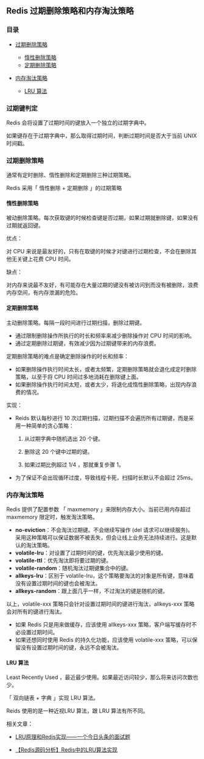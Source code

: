 ## Redis 过期删除策略和内存淘汰策略

### 目录

- [过期删除策略](#过期删除策略)

  - [惰性删除策略](#惰性删除策略)
  - [定期删除策略](#定期删除策略)

- [内存淘汰策略](#内存淘汰策略)

  - [LRU 算法](#lru-算法)
  
  

### 过期键判定

Redis 会将设置了过期时间的键放入一个独立的过期字典中。

如果键存在于过期字典中，那么取得过期时间，判断过期时间是否大于当前 UNIX 时间戳。



### 过期删除策略

通常有定时删除、惰性删除和定期删除三种过期策略。

Redis 采用「 惰性删除 + 定期删除 」的过期策略



#### 惰性删除策略

被动删除策略。每次获取键的时候检查键是否过期，如果过期就删除键，如果没有过期就返回键。

优点：

对 CPU 来说是最友好的，只有在取键的时候才对键进行过期检查，不会在删除其他无关键上花费 CPU 时间。



缺点：

对内存来说最不友好，有可能存在大量过期的键没有被访问到而没有被删除，浪费内存空间，有内存泄漏的危险。





#### 定期删除策略

主动删除策略。每隔一段时间进行过期扫描，删除过期键。

- 通过限制删除操作所执行的时长和频率来减少删除操作对 CPU 时间的影响。
- 通过定期删除过期键，有效减少因为过期键带来的内存浪费。



定期删除策略的难点是确定删除操作的时长和频率：

- 如果删除操作执行时间太长，或者太频繁，定期删除策略就会退化成定时删除策略，以至于将 CPU 时间过多地消耗在删除键上面。
- 如果删除操作执行时间太短，或者太少，将退化成惰性删除策略，出现内存浪费的情况。



实现：

- Reids 默认每秒进行 10 次过期扫描，过期扫描不会遍历所有过期键，而是采用一种简单的贪心策略：

  1. 从过期字典中随机选出 20 个键。

  2. 删除这 20 个键中过期的键。

  3. 如果过期比例超过 1/4 ，那就重复步骤 1。

- 为了保证不会出现循环过度，导致线程卡死，扫描时长默认不会超过 25ms。



### 内存淘汰策略

Redis 提供了配置参数 「 maxmemory 」来限制内存大小。当前已用内存超过 maxmemory 限定时，触发淘汰策略。

- **no-eviction**：不会淘汰过期键。不会继续写操作 (del 请求可以继续服务)。采用这种策略可以保证数据不被丢失，但会让线上业务无法持续进行。这是默认的淘汰策略。
- **volatile-lru**：对设置了过期时间的键，优先淘汰最少使用的键。
- **volatile-ttl**：优先淘汰即将要过期的键。
- **volatile-random**：随机淘汰过期键集合中的键。
- **allkeys-lru**：区别于 volatile-lru，这个策略要淘汰的对象是所有键，意味着没有设置过期时间的键也会被淘汰。
- **allkeys-random**：跟上面几乎一样，不过淘汰的键是随机的键。



以上，volatile-xxx 策略只会针对设置过期时间的键进行淘汰，allkeys-xxx 策略会对所有的键进行淘汰。

- 如果 Redis 只是用来做缓存，应该使用 allkeys-xxx 策略，客户端写缓存时不必设置过期时间。
- 如果还想同时使用 Redis 的持久化功能，应该使用 volatile-xxx 策略，可以保留没有设置过期时间的键，永远不会被淘汰。



#### LRU 算法

Least Recently Used ，最近最少使用。如果最近访问较少，那么将来访问次数也少。

「 双向链表 + 字典 」实现 LRU 算法。

Reids 使用的是一种近视LRU 算法，跟 LRU 算法有所不同。



相关文章：

- [LRU原理和Redis实现——一个今日头条的面试题](https://zhuanlan.zhihu.com/p/34133067)

- [【Redis源码分析】Redis中的LRU算法实现](https://segmentfault.com/a/1190000017555834)